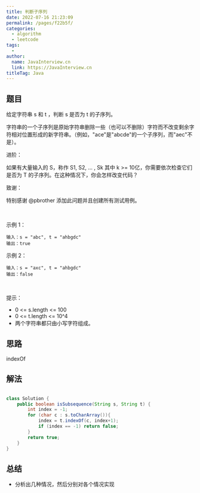```yaml
---
title: 判断子序列
date: 2022-07-16 21:23:09
permalink: /pages/f22b5f/
categories:
  - algorithm
  - leetcode
tags:
  - 
author: 
  name: JavaInterview.cn
  link: https://JavaInterview.cn
titleTag: Java
---
```


## 题目

给定字符串 s 和 t ，判断 s 是否为 t 的子序列。

字符串的一个子序列是原始字符串删除一些（也可以不删除）字符而不改变剩余字符相对位置形成的新字符串。（例如，"ace"是"abcde"的一个子序列，而"aec"不是）。

进阶：

如果有大量输入的 S，称作 S1, S2, ... , Sk 其中 k >= 10亿，你需要依次检查它们是否为 T 的子序列。在这种情况下，你会怎样改变代码？

致谢：

特别感谢 @pbrother 添加此问题并且创建所有测试用例。

 

示例 1：

    输入：s = "abc", t = "ahbgdc"
    输出：true
示例 2：

    输入：s = "axc", t = "ahbgdc"
    输出：false
 

提示：

- 0 <= s.length <= 100
- 0 <= t.length <= 10^4
- 两个字符串都只由小写字符组成。



## 思路

indexOf

## 解法
```java

class Solution {
    public boolean isSubsequence(String s, String t) {
        int index = -1;
        for (char c : s.toCharArray()){
            index = t.indexOf(c, index+1);
            if (index == -1) return false;
        }
        return true;
    }
}
```

## 总结

- 分析出几种情况，然后分别对各个情况实现 
